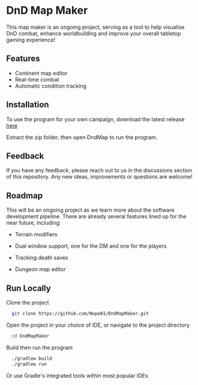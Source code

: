 
# DnD Map Maker

This map maker is an ongoing project, serving as a tool to help visualise DnD combat, enhance worldbuilding and improve your overall tabletop gaming experience!



## Features

- Continent map editor
- Real-time combat 
- Automatic condition tracking


## Installation

To use the program for your own campaign, download the latest release [here](https://github.com/Nope01/DndMapMaker/releases/latest/download/DndMap.zip)

Extract the zip folder, then open DndMap to run the program.
    
## Feedback

If you have any feedback, please reach out to us in the discussions section of this repository. Any new ideas, improvements or questions are welcome!


## Roadmap

This will be an ongoing project as we learn more about the software development pipeline. There are already several features lined up for the near future, including: 
- Terrain modifiers

- Dual window support, one for the DM and one for the players

- Tracking death saves

- Dungeon map editor


## Run Locally

Clone the project

```bash
  git clone https://github.com/Nope01/DndMapMaker.git
```

Open the project in your choice of IDE, or navigate to the project directory

```bash
  cd DndMapMaker
```

Build then run the program 

```bash
  ./gradlew build
  ./gradlew run
```
Or use Gradle's integrated tools within most popular IDEs

